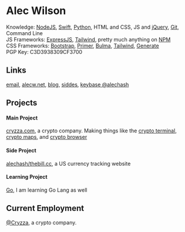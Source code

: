 # Alec Wilson
Knowledge: [NodeJS](https://nodejs.org), [Swift](https://swift.org), [Python](https://python.org), HTML and CSS, JS and [jQuery](https://jquery.com/), [Git](https://git-scm.com), Command Line<br>
JS Frameworks: [ExpressJS](https://expressjs.com), [Tailwind](https://tailwindcss.com), pretty much anything on [NPM](https://npm.im)<br>
CSS Frameworks: [Bootstrap](https://getbootstrap.com), [Primer](https://primer.style), [Bulma](https://bulma.io), [Tailwind](https://tailwindcss.com), [Generate](https://github.com/alechash/generate.css)  
PGP Key: C3D3938309CF3700

## Links
[email](mailto:jude@alecw.net), [alecw.net](https://alecw.net), [blog](https://blog.alecw.net/), [siddes](https://siddes.com/404), [keybase @alechash](https://keybase.io/alechash#edit-me)

## Projects
#### Main Project
[cryzza.com](https://cryzza.com), a crypto company. Making things like the [crypto terminal](https://cryzza.com/terminal), [crypto maps](https://cryzza.com/map), and [crypto browser](https://cryzza.com/browser)

#### Side Project
[alechash/thebill.cc](https://github.com/alechash/thebill.cc), a US currency tracking website<br>

#### Learning Project
[Go](https://www.golang.org/), I am learning Go Lang as well

## Current Employment
[@Cryzza](https://github.com/cryzza), a crypto company.
